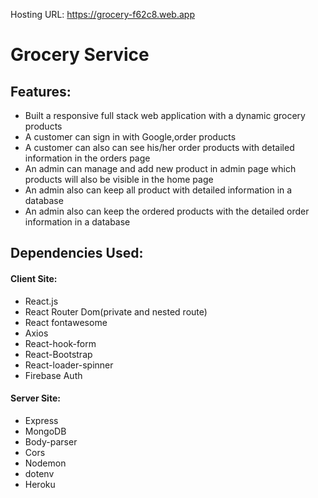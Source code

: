 Hosting URL: https://grocery-f62c8.web.app
# Grocery Service

## Features:
* Built a responsive full stack web application with a dynamic grocery products
* A customer can sign in with Google,order products  
* A customer can also can see his/her order products with detailed information in the orders page
* An admin can manage and add new product in admin page which products will also be visible in the home page
* An admin also can keep all product with detailed information in a database 
* An admin also can keep the ordered products with the detailed order information in a database

## Dependencies Used: 
#### Client Site:
* React.js
* React Router Dom(private and nested route)
* React fontawesome
* Axios
* React-hook-form
* React-Bootstrap
* React-loader-spinner
* Firebase Auth

#### Server Site:
* Express
* MongoDB
* Body-parser
* Cors
* Nodemon
* dotenv
* Heroku
